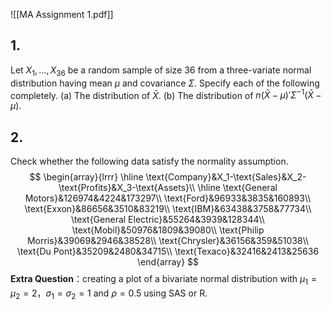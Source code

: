 ![[MA Assignment 1.pdf]]
## 1.
Let $X_1,\ldots,X_{36}$ be a random sample of size 36 from a three-variate normal distribution having mean $\mu$ and covariance $\Sigma$. Specify each of the following completely.
 (a) The distribution of $\bar{X}$.
 (b) The distribution of $n(\bar{X}-\mu)'\Sigma^{-1}(\bar{X}-\mu)$.

## 2.
Check whether the following data satisfy the normality assumption.
$$
\begin{array}{lrrr}
\hline
\text{Company}&X_1-\text{Sales}&X_2-\text{Profits}&X_3-\text{Assets}\\
\hline
\text{General Motors}&126974&4224&173297\\
\text{Ford}&96933&3835&160893\\
\text{Exxon}&86656&3510&83219\\
\text{IBM}&63438&3758&77734\\
\text{General Electric}&55264&3939&128344\\
\text{Mobil}&50976&1809&39080\\
\text{Philip Morris}&39069&2946&38528\\
\text{Chrysler}&36156&359&51038\\
\text{Du Pont}&35209&2480&34715\\
\text{Texaco}&32416&2413&25636
\end{array}
$$
**Extra Question**：creating a plot of a bivariate normal distribution with 
$\mu_1=\mu_2=2$，$\sigma_1=\sigma_2=1$ and $\rho=0.5$ using SAS or R.
